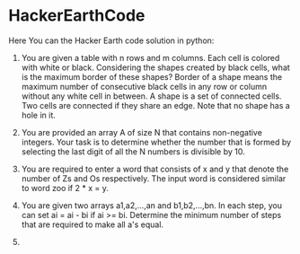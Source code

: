 # HackerEarthCode

Here You can the Hacker Earth code solution in python:

1. You are given a table with n rows and m columns. Each cell is colored with white or black. Considering the shapes created by black     cells, what is the maximum border of these shapes? Border of a shape means the maximum number of consecutive black cells in any row    or column without any white cell in between.
   A shape is a set of connected cells. Two cells are connected if they share an edge. Note that no shape has a hole in it.

2. You are provided an array A of size N that contains non-negative integers. Your task is to determine whether the number that is formed by selecting the last digit of all the N numbers is divisible by 10.

3. You are required to enter a word that consists of x and y that denote the number of Zs and Os respectively. The input word is considered similar to word zoo if 2 * x = y.

4. You are given two arrays a1,a2,...,an and b1,b2,...,bn. In each step, you can set ai = ai - bi if ai >= bi. Determine the minimum number of steps that are required to make all a's equal.

5. 